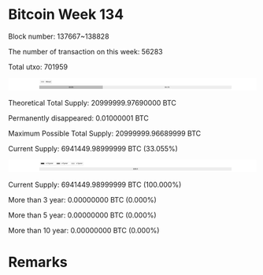 # Bitcoin Week 134

Block number: 137667~138828

The number of transaction on this week: 56283

Total utxo: 701959

![](../images/mined_week134.png)

Theoretical Total Supply: 20999999.97690000 BTC

Permanently disappeared: 0.01000001 BTC

Maximum Possible Total Supply: 20999999.96689999 BTC

Current Supply: 6941449.98999999 BTC (33.055%)

![](../images/year_week134.png)


Current Supply: 6941449.98999999 BTC (100.000%)

More than 3 year: 0.00000000 BTC (0.000%)

More than 5 year: 0.00000000 BTC (0.000%)

More than 10 year: 0.00000000 BTC (0.000%)

# Remarks

